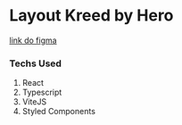 # Layout Kreed by Hero
[link do figma](https://www.figma.com/file/8beZh1CeewBHoLaJvJ7lHo/Heroes?node-id=1:13)

### Techs Used
1.  React
2.  Typescript
3.  ViteJS
4.  Styled Components

